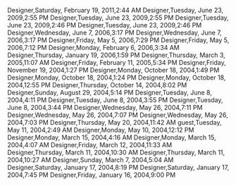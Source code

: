 ﻿Designer,Saturday, February 19, 2011,2:44 AMDesigner,Tuesday, June 23, 2009,2:55 PMDesigner,Tuesday, June 23, 2009,2:55 PMDesigner,Tuesday, June 23, 2009,2:46 PMDesigner,Tuesday, June 23, 2009,2:46 PMDesigner,Wednesday, June 7, 2006,3:17 PMDesigner,Wednesday, June 7, 2006,3:17 PMDesigner,Friday, May 5, 2006,7:29 PMDesigner,Friday, May 5, 2006,7:12 PMDesigner,Monday, February 6, 2006,3:34 AMDesigner,Thursday, January 19, 2006,1:59 PMDesigner,Thursday, March 3, 2005,11:07 AMDesigner,Friday, February 11, 2005,5:34 PMDesigner,Friday, November 19, 2004,1:27 PMDesigner,Monday, October 18, 2004,1:49 PMDesigner,Monday, October 18, 2004,1:24 PMDesigner,Monday, October 18, 2004,12:55 PMDesigner,Thursday, October 14, 2004,8:02 PMDesigner,Sunday, August 29, 2004,5:14 PMDesigner,Tuesday, June 8, 2004,4:11 PMDesigner,Tuesday, June 8, 2004,3:55 PMDesigner,Tuesday, June 8, 2004,3:44 PMDesigner,Wednesday, May 26, 2004,7:11 PMDesigner,Wednesday, May 26, 2004,7:07 PMDesigner,Wednesday, May 26, 2004,7:03 PMDesigner,Thursday, May 20, 2004,11:42 AMguest,Tuesday, May 11, 2004,2:49 AMDesigner,Monday, May 10, 2004,12:12 PMDesigner,Monday, March 15, 2004,4:16 AMDesigner,Monday, March 15, 2004,4:07 AMDesigner,Friday, March 12, 2004,11:33 AMDesigner,Thursday, March 11, 2004,10:30 AMDesigner,Thursday, March 11, 2004,10:27 AMDesigner,Sunday, March 7, 2004,5:04 AMDesigner,Saturday, January 17, 2004,8:19 PMDesigner,Saturday, January 17, 2004,7:45 PMDesigner,Friday, January 16, 2004,9:00 PM